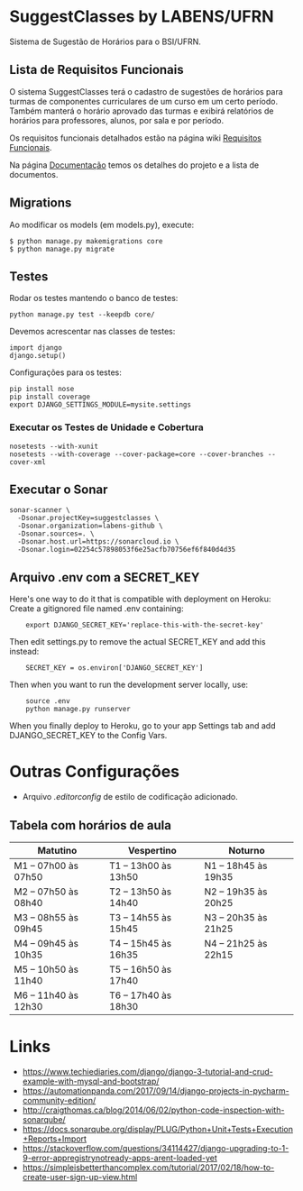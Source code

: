 # SuggestClasses by LABENS/UFRN
Sistema de Sugestão de Horários para o BSI/UFRN.

## Lista de Requisitos Funcionais

O sistema SuggestClasses terá o cadastro de sugestões de horários para turmas de componentes curriculares de um curso em um certo período. Também manterá o horário aprovado das turmas e exibirá relatórios de horários para professores, alunos, por sala e por período.

Os requisitos funcionais detalhados estão na página wiki [Requisitos Funcionais](https://github.com/labens-ufrn/suggestclasses/wiki).

Na página [Documentação](docs/docs.md) temos os detalhes do projeto e a lista de documentos.

## Migrations

Ao modificar os models (em models.py), execute:

```shell script
$ python manage.py makemigrations core
$ python manage.py migrate
```

## Testes

Rodar os testes mantendo o banco de testes:

```shell script
python manage.py test --keepdb core/
```

Devemos acrescentar nas classes de testes:

```pythonstub
import django
django.setup()
```

Configurações para os testes:

```shell script
pip install nose
pip install coverage
export DJANGO_SETTINGS_MODULE=mysite.settings
```

### Executar os Testes de Unidade e Cobertura

```shell script
nosetests --with-xunit
nosetests --with-coverage --cover-package=core --cover-branches --cover-xml
```

## Executar o Sonar

```shell script
sonar-scanner \
  -Dsonar.projectKey=suggestclasses \
  -Dsonar.organization=labens-github \
  -Dsonar.sources=. \
  -Dsonar.host.url=https://sonarcloud.io \
  -Dsonar.login=02254c57898053f6e25acfb70756ef6f840d4d35
```

## Arquivo .env com a SECRET_KEY

Here's one way to do it that is compatible with deployment on Heroku:
Create a gitignored file named .env containing:

```shell script
    export DJANGO_SECRET_KEY='replace-this-with-the-secret-key'
```

Then edit settings.py to remove the actual SECRET_KEY and add this instead:

```shell script
    SECRET_KEY = os.environ['DJANGO_SECRET_KEY']
```

Then when you want to run the development server locally, use:

```shell script
    source .env
    python manage.py runserver
```

When you finally deploy to Heroku, go to your app Settings tab and add DJANGO_SECRET_KEY to the Config Vars.



# Outras Configurações

* Arquivo _.editorconfig_ de estilo de codificação adicionado.

##  Tabela com horários de aula

Matutino | Vespertino | Noturno
-------- | ---------- | -------
M1 – 07h00 às 07h50 | T1 – 13h00 às 13h50 | N1 – 18h45 às 19h35
M2 – 07h50 às 08h40 | T2 – 13h50 às 14h40 | N2 – 19h35 às 20h25
M3 – 08h55 às 09h45 | T3 – 14h55 às 15h45 | N3 – 20h35 às 21h25
M4 – 09h45 às 10h35 | T4 – 15h45 às 16h35 | N4 – 21h25 às 22h15
M5 – 10h50 às 11h40 | T5 – 16h50 às 17h40 |
M6 – 11h40 às 12h30 | T6 – 17h40 às 18h30 |

# Links

* https://www.techiediaries.com/django/django-3-tutorial-and-crud-example-with-mysql-and-bootstrap/
* https://automationpanda.com/2017/09/14/django-projects-in-pycharm-community-edition/
* http://craigthomas.ca/blog/2014/06/02/python-code-inspection-with-sonarqube/
* https://docs.sonarqube.org/display/PLUG/Python+Unit+Tests+Execution+Reports+Import
* https://stackoverflow.com/questions/34114427/django-upgrading-to-1-9-error-appregistrynotready-apps-arent-loaded-yet
* https://simpleisbetterthancomplex.com/tutorial/2017/02/18/how-to-create-user-sign-up-view.html
